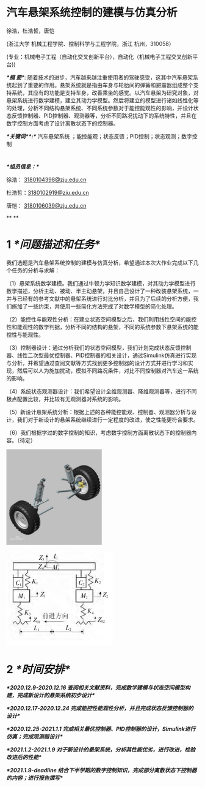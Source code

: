 # 汽车悬架系统控制的建模与仿真分析

徐浩，杜浩哲，唐恺

(浙江大学 机械工程学院、控制科学与工程学院，浙江 杭州，310058）

 

(专业：机械电子工程（自动化交叉创新平台），自动化（机械电子工程交叉创新平台))

 

***\*摘  要\****:	随着技术的进步，汽车越来越注重使用者的驾驶感受，这其中汽车悬架系统起到了重要的作用。悬架系统就是指由车身与轮胎间的弹簧和避震器组成整个支持系统，其应有的功能是支持车身，改善乘坐的感觉。以汽车悬架为研究对象，对悬架系统进行数学建模，建立其动力学模型。然后将建立的模型进行诸如线性化等的处理，分析不同结构悬架系统、不同系统参数对于能控能观性的影响，并设计状态反馈控制器、PID控制器、观测器等，分析不同路况扰动下的系统特性，并且在数字控制方面考虑了设计离散状态下的控制器。

***\*关键词\*******\*:\****	汽车悬架系统 ；能控能观；状态反馈；PID控制；状态观测；数字控制

#  

***\*组员信息：\****

徐浩： [3180104398@zju.edu.cn](mailto:3180104398@zju.edu.cn)

杜浩哲：[3180102919@zju.edu.cn](mailto:3180102919@zju.edu.cn)

唐恺：  3180106039@zju.edu.cn

 

**
**

# **1**   ***\*问题描述和任务\****

我们选题是汽车悬架系统控制的建模与仿真分析，希望通过本次大作业完成以下几个任务的分析与求解：

（1）悬架系统数学建模。我们通过牛顿力学知识数学建模，对其动力学模型进行数学描述，分析主动、被动、半主动悬架，并且自己设计了一种改装悬架系统，一并与已经有的参考文献中的悬架系统进行对比分析，并且为了后续的分析方便，我们施加了一些约束，并使用一些简化方法完成了对数学模型的简化处理。

（2）能控性与能观性分析：在建立状态空间模型之后，我们利用线性空间的能控性和能观性的数学判据，分析不同的结构的悬架，不同的系统参数下悬架系统的能控性与能观性。

（3）控制器设计：通过分析我们的状态空间模型，我们计划完成状态反馈控制器、线性二次型最优控制器、PID控制器的相关设计，通过Simulink仿真进行实现与分析，并希望通过查阅文献等方式找到更多控制器的设计方式并进行学习和实现，然后可以人为施加扰动，模拟不同路况条件，对比不同控制器对汽车这一系统的影响。

（4）系统状态观测器设计：我们希望设计全维观测器、降维观测器等，进行不同极点配置比较，并比较有无观测器对系统的影响。

（5）新设计悬架系统分析：根据上述的各种能控能观、控制器、观测器分析与设计，我们对于新设计的悬架系统继续进行一定程度的改进，使之性能更符合要求。

（6）我们根据学过的数字控制的知识，考虑数字控制方面离散状态下的控制器内容。（待定）

![img](开题2020.12.09.assets/wpsZcqBk5.png)

![img](开题2020.12.09.assets/wpsmVyKZc.png)

# **2**   ***\*时间安排\****

***\*2020.12.9-2020.12.16  查阅相关文献资料，完成数学建模与状态空间模型构建，完成新设计的悬架系统初步设计\****

***\*2020.12.17-2020.12.24 完成能控性能观性分析，并且完成状态反馈控制器的设计\****

***\*2020.12.25-2021.1.1  完成相关最优控制器、PID控制器的设计，Simulink进行仿真；完成观测器设计\****

***\*2021.1.2-2021.1.9   对于新设计的悬架系统，分析其性能优劣，进行改进，检验改进后的性能\****

***\*2021.1.9-deadline   结合下半学期的数字控制知识，完成部分离散状态下控制器的内容；进行报告撰写\****
